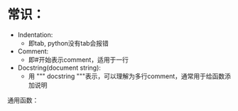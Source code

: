 # 常识：
* Indentation: 
	* 即tab, python没有tab会报错
* Comment: 
	* 即#开始表示comment，适用于一行
* Docstring(document string): 
	* 用 """  docstring """表示，可以理解为多行comment，通常用于给函数添加说明





通用函数：
